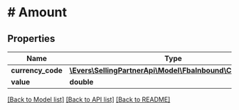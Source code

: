 # # Amount

## Properties

Name | Type | Description | Notes
------------ | ------------- | ------------- | -------------
**currency_code** | [**\Evers\SellingPartnerApi\Model\FbaInbound\CurrencyCode**](CurrencyCode.md) |  |
**value** | **double** |  |

[[Back to Model list]](../../README.md#models) [[Back to API list]](../../README.md#endpoints) [[Back to README]](../../README.md)
